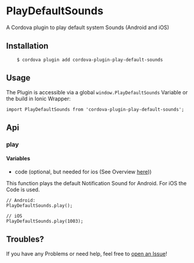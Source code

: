# PlayDefaultSounds
A Cordova plugin to play default system Sounds (Android and iOS)

## Installation

```
    $ cordova plugin add cordova-plugin-play-default-sounds
```

## Usage

The Plugin is accessible via a global `window.PlayDefaultSounds` Variable or the build in Ionic Wrapper:

```
import PlayDefaultSounds from 'cordova-plugin-play-default-sounds';
``` 

## Api

### play
#### Variables
- code (optional, but needed for ios (See Overview [here](http://iphonedevwiki.net/index.php/AudioServices)))

This function plays the default Notification Sound for Android. For iOS the Code is used.

```
// Android:
PlayDefaultSounds.play();

// iOS
PlayDefaultSounds.play(1003);
``` 

## Troubles?
If you have any Problems or need help, feel free to [open an Issue](https://github.com/HansKrywaa/cordova-plugin-play-default-sound/issues)!
